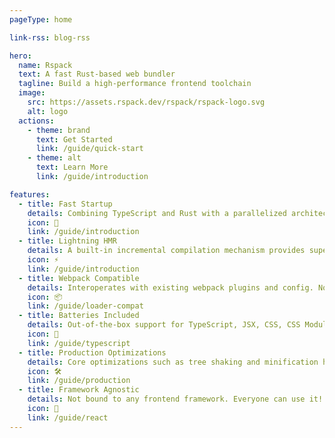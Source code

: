 ```yaml
---
pageType: home

link-rss: blog-rss

hero:
  name: Rspack
  text: A fast Rust-based web bundler
  tagline: Build a high-performance frontend toolchain
  image:
    src: https://assets.rspack.dev/rspack/rspack-logo.svg
    alt: logo
  actions:
    - theme: brand
      text: Get Started
      link: /guide/quick-start
    - theme: alt
      text: Learn More
      link: /guide/introduction

features:
  - title: Fast Startup
    details: Combining TypeScript and Rust with a parallelized architecture to bring you the ultimate developer experience.
    icon: 🚀
    link: /guide/introduction
  - title: Lightning HMR
    details: A built-in incremental compilation mechanism provides superior Hot Module Replacement performance for large-scale projects.
    icon: ⚡
    link: /guide/introduction
  - title: Webpack Compatible
    details: Interoperates with existing webpack plugins and config. No need to reinvent your ecosystem from scratch.
    icon: 📦
    link: /guide/loader-compat
  - title: Batteries Included
    details: Out-of-the-box support for TypeScript, JSX, CSS, CSS Modules, Sass, and more.
    icon: 🎨
    link: /guide/typescript
  - title: Production Optimizations
    details: Core optimizations such as tree shaking and minification have integrated implementations rather than deferring to plugins.
    icon: 🛠️
    link: /guide/production
  - title: Framework Agnostic
    details: Not bound to any frontend framework. Everyone can use it!
    icon: 🎯
    link: /guide/react
---
```

